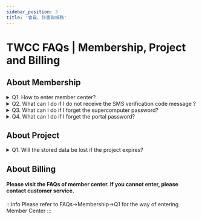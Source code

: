 ```yaml
---
sidebar_position: 3
title: '會員、計畫與帳務'
---
```


# TWCC FAQs | Membership, Project and Billing

## About Membership

<details>

<summary>  Q1. How to enter member center?</summary>

==**Need to update:exclamation:**==
Please refer to [<ins>this document</ins>](https://man.twcc.ai/@twccdocs/doc-service-main-en/https%3A%2F%2Fman.twcc.ai%2F%40twsdocs%2Fhowto-service-access-service-en) for more information about entering member center.

</details>

<details>

<summary>  Q2. What can I do if I do not receive the SMS verification code message ?</summary>

==**Need to update:exclamation:**==
1. In order to verify your identity and phone number, you need to enter the verification code received via SMS message to complete the sign-up process. Please refer to [<ins>this document</ins>](https://man.twcc.ai/@twccdocs/doc-service-main-en/https%3A%2F%2Fman.twcc.ai%2F%40twccdocs%2Fhowo-service-receive-verif-phone-en) for detailed steps.
2. If the telecommunications company does not provide online services to disable “Reject Enterprise SMS”, please call the company and ask for changing assistance. The change will not be effective immediately. For the effective time, please contact the telecommunications company. 

</details>

<details>

<summary>  Q3. What can I do if I forget the supercomputer password?</summary>

==**Need to update:exclamation:**==
Since we do not record the user's supercomputer password, please reset your password through the service website. Please refer to 
[<ins>this document</ins>](https://man.twcc.ai/@twccdocs/doc-service-main-en/https%3A%2F%2Fman.twcc.ai%2F%40twccdocs%2Fguide-service-hostname-pwd-otp-en#%E9%87%8D%E7%BD%AE%E4%B8%BB%E6%A9%9F%E5%AF%86%E7%A2%BC) for the detailed resetting steps.

</details>

<details>

<summary>  Q4. What can I do if I forget the portal password?</summary>

==**Need to update:exclamation:**==
Please visit the service website, click "Login" then click "忘記密碼(Forget password)", please refer to [<ins>this document</ins>](https://man.twcc.ai/@twccdocs/doc-service-main-en/https%3A%2F%2Fman.twcc.ai%2F%40twccdocs%2Fguide-service-reset-portal-pwd-en) for the detailed steps.

</details>


## About Project

<details>

<summary>  Q1. Will the stored data be lost if the project expires?</summary>

- Hyper File System (HFS) is a personal space, therefore, the project period does not affect the data.
- For data stored in the Cloud Object Storage (COS), Virtual Disk Service (VDS) and other compute resources, **please contact the customer service as soon as possible for the process after the project expires.**

</details>


## About Billing

#### Please visit the FAQs of member center. If you cannot enter, please contact customer service.

:::info
Please refer to FAQs->Membership->Q1 for the way of entering Member Center
:::

<!-- <details>

<summary>  Q1. 提報科技部專題研究計畫時，如何編列國網中心電腦使用費經費？
</summary>
- 在使用者付費及科技部補助優惠的原則，請在「科技部專題研究計畫申請書」之
「八、耗材、物品、圖書及雜項費用」，「項目名稱」請填入
「國網中心電腦使用費」，以總價的方式估算，範例如下表：
<br/>
 | 項目名稱           | 說明   | 單位   | 數量 | 單價 | 金額 | 備註 |
|--------------------|--------|--------|------|------|------|------|
| 國網中心電腦使用費 |        | 式     | 1    | XXX  | XXX  |      |  
( 金額單位：新台幣元)
<i class="fa fa-paperclip fa-20" aria-hidden="true"></i> **附註：** 各項服務計價請參考[<ins>價目表</ins>](https://www.twcc.ai/doc?page=price&euqinu=true)。
</details>
<details>

<summary>  Q2. 開立發票時，品名該填什麼？
</summary>
- 本中心所開立發票的品名為【電腦帳號使用費】或【雲端儲存使用費】，若需開立其他品名，請務必於下訂後立即通知本中心 (iservice@twcc.ai) 辦理修改作業。
- 發票一經開立後，統一編號、抬頭以及收件相關資訊將無法再做更動，也無法指定開立日期，請務必於下訂時將資訊填寫正確。
</details>
<details>

<summary>  Q3. 如何取得需求報價單？
</summary>
- 若要需求報價單請款者，請自行點選【產生需求報價單】之功能下載列印。
![](https://cos.twcc.ai/SYS-MANUAL/uploads/upload_c0d6631c4497a8d1e8bb63aa888a838c.png)
- 若要正本需求報價單者，請於下單完成後通知本中心 (iservice@narlabs.org.tw)，屆時將連同發票寄送至貴單位。
</details>
<details>

<summary>  Q4. 下訂所需購買的額度後，可否先使用計算資源再付款？
</summary>
本中心收到訂單後會進入審核程序：
- 若貴單位屬學界、政府或法人單位：
  審核程序完成後即先開放使用計算資源，待收到發票後 1 個月內需完成付款。
  如選擇自行先匯款者，請於匯款後以郵件通知 (iservice@twcc.ai) 將匯款帳戶後五碼資訊或匯款收據，以俾本中心核銷款項。
- 若貴單位屬企業或個人：
  需先行匯款，並以郵件通知 (iservice@twcc.ai)
  匯款後五碼後才會完成審核程序並開放使用計算資源。
</details>
<details>

<summary>  Q5. 當「截止使用日期」已到期，仍有剩餘額度，是否可移轉至其他計畫使用？
</summary>
- 若您的計畫屬於科技部計畫：
    - 「截止使用日期」為科技部計畫執行期限結束日後三個月，若計畫經科技部同意延長執行期限者，請將展延同意書寄至 (iservice@twcc.ai)信箱，「截止使用日期」將以展延後的計畫執行期限結束日後三個月為限。
    - 研究計畫屬一年期性質 或 一次核給多年期：
        - 若已至「截止使用日期」，但尚有剩餘額度，不得轉移至其他計畫且本中心亦不予退費。(請參照科技部補助專題研究計畫經費處理原則)
    - 研究計畫屬多年期但為分年核定性質：
        - 科技部依年度逐年核給經費核定清單，計畫主持人須於每年計畫到期前， 提供下一年度的計畫經費核定清單影本至本中心 (iservice@narlabs.org.tw)，本中心確認後，將依下一年度的經費核定清單延長「截止使用日期」，且剩餘額度亦可延長使用。若已至「截止使用日期」，但尚有剩餘額度，不得轉移至其他計畫且本中心亦不予退費。(請參照科技部補助專題研究計畫經費處理原則)
- 若為其它非科技部計畫請洽客服人員：
    - E-mail：iservice@twcc.ai
    - 電話：03-5776085-442 呂小姐
</details>
<details>

<summary>  Q6. 購買額度訂購的流程？
</summary>
![](https://cos.twcc.ai/SYS-MANUAL/uploads/upload_d9b7c003e4127c23ad4185064ab79dbf.png)
</details>
<details>

<summary>  Q7. 如何進行錢包的管理？
</summary>
成員錢包管理方式之操作說明請參考[<ins>此文件<ins>](https://man.twcc.ai/@twccdocs/guide-service-manage-project-wallet-zh)。
</details>
<details>

<summary>  Q8. 如何查詢目前已使用及剩餘的額度？
</summary>
1. 請登入服務網，在 **「會員中心」**> **「計畫管理」** 項目下 **「我的計畫」** 查詢。
![](https://cos.twcc.ai/SYS-MANUAL/uploads/upload_7675039e162f257885adf48d5680b67b.png)
2. 本中心也會固定在每週五以電子郵件通知計畫之剩餘額度。
<i class="fa fa-paperclip fa-20" aria-hidden="true"></i> **附註：** 當前可用額度或子錢包為負值時，將無法提交計算工作，請計畫建立者或管理者線上購買額度或再分配額度給子錢包，請參考 Q7. 線上訂購的流程及 Q8. 如何進行錢包的管理。
</details>
<details>

<summary>  Q9. 如何計算額度用量？
</summary>
- 請登入服務網 > **「會員中心」** > **「計畫管理」** > **「我的計畫」** > 點選計畫> **「資源用量紀錄」**
![](https://cos.twcc.ai/SYS-MANUAL/uploads/upload_a7c3382ebe6c9d95539d39d43e34be70.png)
- 點開 **「詳細資訊」** 即可檢視每筆資源用量紀錄
- 以容器運算服務 c.super 型號之容器為例，使用 189 秒的額度用量計算方式如下：
`82 (NTD/小時, 未稅價)*1.05 (含稅) /3600 (換算為 NTD/秒) *189 (秒) ≒ 使用 4.5203 額度` 
![](https://cos.twcc.ai/SYS-MANUAL/uploads/upload_c70943b1f7d4898b6f73ac334a4f36f9.png)
<i class="fa fa-paperclip fa-20" aria-hidden="true"></i> **附註：** 各項服務計價 (未稅價)，請參考[<ins>計價說明</ins>](https://www.twcc.ai/doc?page=price&euqinu=true)
</details>
<details>

<summary>  Q10. 如何查詢計畫下成員的額度用量紀錄？
</summary>
請登入服務網，計畫主持人或管理員 (租戶管理員) 可在 **「會員中心」** >  **「我的計畫」**>  **「點選計畫」** > **「額度用量」** 中可查詢所有成員的用量紀錄。
</details>
<details>

<summary>  Q11. 如何查詢某個計算工作用量紀錄？
</summary>
請登入服務網，在 **「會員中心」**> **「我的計畫」**> 點選計畫 > **「資源用量紀錄」** 中查詢台灣杉二號 (命令列介面) 某個計算工作用量紀錄。
![](https://cos.twcc.ai/SYS-MANUAL/uploads/upload_06bc48818b4dcb1c40b61a2315042275.png)
</details> -->